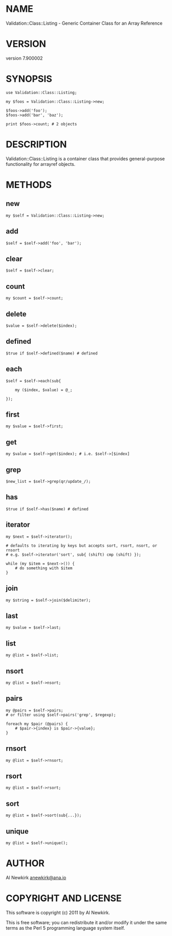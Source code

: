 # NAME

Validation::Class::Listing - Generic Container Class for an Array Reference

# VERSION

version 7.900002

# SYNOPSIS

    use Validation::Class::Listing;

    my $foos = Validation::Class::Listing->new;

    $foos->add('foo');
    $foos->add('bar', 'baz');

    print $foos->count; # 2 objects

# DESCRIPTION

Validation::Class::Listing is a container class that provides general-purpose
functionality for arrayref objects.

# METHODS

## new

    my $self = Validation::Class::Listing->new;

## add

    $self = $self->add('foo', 'bar');

## clear

    $self = $self->clear;

## count

    my $count = $self->count;

## delete

    $value = $self->delete($index);

## defined

    $true if $self->defined($name) # defined

## each

    $self = $self->each(sub{

        my ($index, $value) = @_;

    });

## first

    my $value = $self->first;

## get

    my $value = $self->get($index); # i.e. $self->[$index]

## grep

    $new_list = $self->grep(qr/update_/);

## has

    $true if $self->has($name) # defined

## iterator

    my $next = $self->iterator();

    # defaults to iterating by keys but accepts sort, rsort, nsort, or rnsort
    # e.g. $self->iterator('sort', sub{ (shift) cmp (shift) });

    while (my $item = $next->()) {
        # do something with $item
    }

## join

    my $string = $self->join($delimiter);

## last

    my $value = $self->last;

## list

    my @list = $self->list;

## nsort

    my @list = $self->nsort;

## pairs

    my @pairs = $self->pairs;
    # or filter using $self->pairs('grep', $regexp);

    foreach my $pair (@pairs) {
        # $pair->{index} is $pair->{value};
    }

## rnsort

    my @list = $self->rnsort;

## rsort

    my @list = $self->rsort;

## sort

    my @list = $self->sort(sub{...});

## unique

    my @list = $self->unique();

# AUTHOR

Al Newkirk <anewkirk@ana.io>

# COPYRIGHT AND LICENSE

This software is copyright (c) 2011 by Al Newkirk.

This is free software; you can redistribute it and/or modify it under
the same terms as the Perl 5 programming language system itself.
